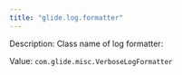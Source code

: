 ```yaml
---
title: "glide.log.formatter"
---
```


Description: Class name of log formatter:

Value: `com.glide.misc.VerboseLogFormatter`